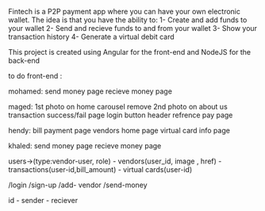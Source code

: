 Fintech is a P2P payment app where you can have your own electronic wallet.
The idea is that you have the ability to:
  1- Create and add funds to your wallet
  2- Send and recieve funds to and from your wallet
  3- Show your transaction history
  4- Generate a virtual debit card
  
This project is created using Angular for the front-end and NodeJS for the back-end

to do front-end :

mohamed:
send money page
recieve money page

maged:
1st photo on home carousel
remove 2nd photo on about us
transaction success/fail page
login button header
refrence pay page 


hendy:
bill payment page
vendors home page
virtual card info page


khaled:
send money page
recieve money page




users->(type:vendor-user, role) - vendors(user_id, image , href) - transactions(user-id,bill_amount) - virtual cards(user-id)
 
/login 
/sign-up
/add- vendor
/send-money



id - sender -  reciever



